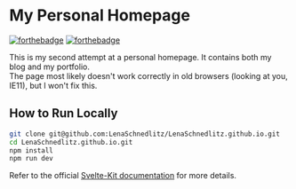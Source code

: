 # My Personal Homepage

[![forthebadge](https://forthebadge.com/images/badges/built-with-love.svg)](https://forthebadge.com)
[![forthebadge](https://forthebadge.com/images/badges/kinda-sfw.svg)](https://forthebadge.com)

This is my second attempt at a personal homepage. It contains both my blog and my portfolio.  
The page most likely doesn't work correctly in old browsers (looking at you, IE11), but I won't fix this.

## How to Run Locally

```bash
git clone git@github.com:LenaSchnedlitz/LenaSchnedlitz.github.io.git
cd LenaSchnedlitz.github.io.git
npm install
npm run dev
```

Refer to the official [Svelte-Kit documentation](https://kit.svelte.dev/docs) for more details.
